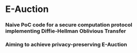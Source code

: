 # E-Auction
### Naive PoC code for a secure computation protocol implementing Diffie-Hellman Oblivious Transfer
### Aiming to achieve privacy-preserving E-Auction
